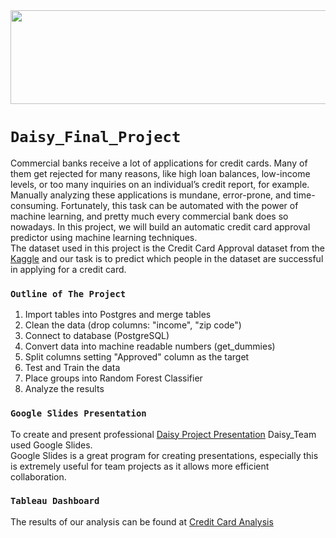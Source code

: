<img src="https://user-images.githubusercontent.com/110998103/208707366-29221858-cf41-4d28-8f88-8bce41a3df65.png" width="700" height="150">


# `Daisy_Final_Project` <br/>
Commercial banks receive a lot of applications for credit cards. Many of them get rejected for many reasons, like high loan balances, low-income levels, or too many inquiries on an individual’s credit report, for example. Manually analyzing these applications is mundane, error-prone, and time-consuming. Fortunately, this task can be automated with the power of machine learning, and pretty much every commercial bank does so nowadays. In this project, we will build an automatic credit card approval predictor using machine learning techniques. <br/>
The dataset used in this project is the Credit Card Approval dataset from the [Kaggle]( https://www.kaggle.com/datasets/samuelcortinhas/credit-card-approval-clean-data?resource=download)  and our task is to predict which people in the dataset are successful in applying for a credit card. <br/>

### `Outline of The Project` <br/>
1. Import tables into Postgres and merge tables
2. Clean the data (drop columns: "income", "zip code")
3. Connect to database (PostgreSQL)
4. Convert data into machine readable numbers (get_dummies)
5. Split columns setting "Approved" column as the target
6. Test and Train the data
7. Place groups into Random Forest Classifier
8. Analyze the results

### `Google Slides Presentation` <br/>
To create and present professional [Daisy Project Presentation]( https://docs.google.com/presentation/d/1k-AXzte4hMXsd_PSLhmwZX5YNouQrMs9ZHwrKWGe6Ts/edit#slide=id.gc6f980f91_0_0)  Daisy_Team used Google Slides. <br/>
Google Slides is a great program for creating presentations, especially this is extremely useful for team projects as it allows more efficient collaboration. <br/>

### `Tableau Dashboard` <br/>
The results of our analysis can be found at [Credit Card Analysis]( https://public.tableau.com/app/profile/daniel.kim1516/viz/Book4_16739783111590/CreditCardAnalysis?publish=yes)




